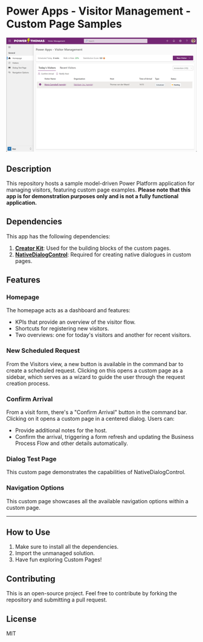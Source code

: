 # Power Apps - Visitor Management - Custom Page Samples
![App Home Page](/VisitorMngtAppHome.png)

## Description
This repository hosts a sample model-driven Power Platform application for managing visitors, featuring custom page examples. **Please note that this app is for demonstration purposes only and is not a fully functional application.**

## Dependencies
This app has the following dependencies:

1. [**Creator Kit**](aka.ms/CreatorKit): Used for the building blocks of the custom pages.
2. [**NativeDialogControl**](github.com/PowerThomas/NativeDialogControl): Required for creating native dialogues in custom pages.

## Features

### Homepage
The homepage acts as a dashboard and features:
- KPIs that provide an overview of the visitor flow.
- Shortcuts for registering new visitors.
- Two overviews: one for today's visitors and another for recent visitors.

### New Scheduled Request
From the Visitors view, a new button is available in the command bar to create a scheduled request. Clicking on this opens a custom page as a sidebar, which serves as a wizard to guide the user through the request creation process.

### Confirm Arrival
From a visit form, there's a "Confirm Arrival" button in the command bar. Clicking on it opens a custom page in a centered dialog. Users can:
- Provide additional notes for the host.
- Confirm the arrival, triggering a form refresh and updating the Business Process Flow and other details automatically.

### Dialog Test Page
This custom page demonstrates the capabilities of NativeDialogControl.

### Navigation Options
This custom page showcases all the available navigation options within a custom page.

---

## How to Use
1. Make sure to install all the dependencies.
2. Import the unmanaged solution.
3. Have fun exploring Custom Pages!
  
## Contributing
This is an open-source project. Feel free to contribute by forking the repository and submitting a pull request.

## License
MIT
